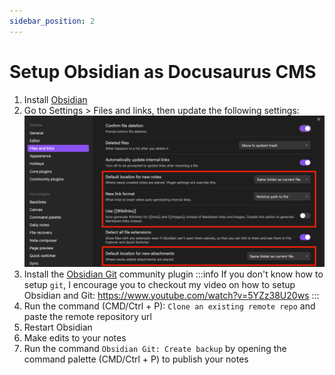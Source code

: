 ```yaml
---
sidebar_position: 2
---
```


# Setup Obsidian as Docusaurus CMS
1. Install [Obsidian](https://obsidian.md/)
2. Go to Settings > Files and links, then update the following settings:
![](../../assets/obsidian-files-and-links-settings.png)
3. Install the [Obsidian Git](https://github.com/denolehov/obsidian-git/wiki/Installation) community plugin
:::info
If you don't know how to setup `git`, I encourage you to checkout my video on how to setup Obsidian and Git:
https://www.youtube.com/watch?v=5YZz38U20ws
:::
4. Run the command (CMD/Ctrl + P): `Clone an existing remote repo` and paste the remote repository url
5. Restart Obsidian
6. Make edits to your notes
7. Run the command `Obsidian Git: Create backup` by opening the command palette (CMD/Ctrl + P) to publish your notes
